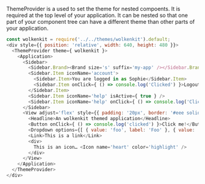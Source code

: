 ThemeProvider is a used to set the theme for nested compoents. It is required at the top level of your application. It can be nested so that one part of your component tree can have a different theme than other parts of your application.

```js
const wolkenkit = require('../../themes/wolkenkit').default;
<div style={{ position: 'relative', width: 640, height: 480 }}>
  <ThemeProvider theme={ wolkenkit }>
    <Application>
      <Sidebar>
        <Sidebar.Brand><Brand size='s' suffix='my-app' /></Sidebar.Brand>
        <Sidebar.Item iconName='account'>
          <Sidebar.Item>You are logged in as Sophie</Sidebar.Item>
          <Sidebar.Item onClick={ () => console.log('Clicked') }>Logout</Sidebar.Item>
        </Sidebar.Item>
        <Sidebar.Item iconName='help' isActive={ true } />
        <Sidebar.Item iconName='help' onClick={ () => console.log('Clicked') } />
      </Sidebar>
      <View adjust='flex' style={{ padding: '20px', border: '#eee solid 1px' }}>
        <Headline>An wolkenkit themed application</Headline>
        <Button onClick={ () => console.log('clicked') }>Click me!</Button>
        <Dropdown options={[ { value: 'foo', label: 'Foo' }, { value: 'bar', label: 'Bar' } ]} value={ 'bar' } onChange={ () => {}} />
        <Link>This is a link</Link>
        <div>
          This is an icon… <Icon name='heart' color='highlight' />
        </div>
      </View>
    </Application>
  </ThemeProvider>
</div>
```
